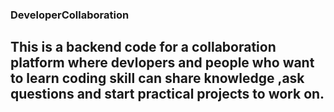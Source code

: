 ### DeveloperCollaboration
## This is a backend code for a collaboration platform where devlopers and people who want to learn coding skill can share knowledge ,ask questions and start practical projects to work on.
